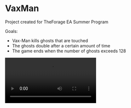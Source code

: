 # VaxMan
Project created for TheForage EA Summer Program 

Goals:
  - Vax-Man kills ghosts that are touched
  - The ghosts double after a certain amount of time
  - The game ends when the number of ghosts exceeds 128

![](https://i.imgur.com/gFmSQxu.mp4)
